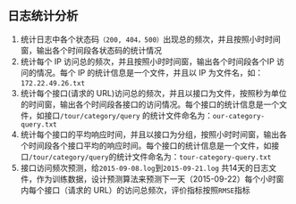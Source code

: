 日志统计分析
-----------
1. 统计日志中各个状态码`（200, 404，500）`出现总的频次，并且按照小时时间窗，输出各个时间段各状态码的统计情况
2. 统计每个 IP 访问总的频次，并且按照小时时间窗，输出各个时间段各个IP 访问的情况。每个 IP 的统计信息是一个文件，并且以 IP 为文件名，如：`172.22.49.26.txt`
3. 统计每个接口(请求的 URL)访问总的频次，并且以接口为文件，按照秒为单位的时间窗，输出各个时间段各接口的访问情况。每个接口的统计信息是一个文件，如接口`/tour/category/query` 的统计文件命名为：`our-category-query.txt`
4. 统计每个接口的平均响应时间，并且以接口为分组，按照小时时间窗，输出各个时间段各个接口平均的响应时间。每个接口的统计信息是一个文件，如接口`/tour/category/query`的统计文件命名为：`tour-category-query.txt`
5. 接口访问频次预测，给`2015-09-08.log`到`2015-09-21.log` 共14天的日志文件，作为训练数据，设计预测算法来预测下一天（2015-09-22）每个小时窗内每个接口（请求的 URL）的访问总频次，评价指标按照`RMSE`指标
